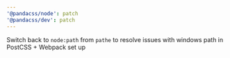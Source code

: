 ```yaml
---
'@pandacss/node': patch
'@pandacss/dev': patch
---
```


Switch back to `node:path` from `pathe` to resolve issues with windows path in PostCSS + Webpack set up
